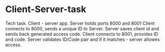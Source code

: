 # Client-Server-task
Tech task.
Client - server app.
Server holds ports 8000 and 8001
Client connects to 8000, sends a unique ID to Server. Server saves client id and sends back generated access code. 
Client connects to 8001, provides ID and code.
Server validates ID/Code pair and if it matches - server allowes access. 
